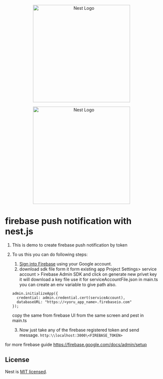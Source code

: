 <p align="center">
  <a href="http://nestjs.com/" target="blank"><img src="https://nestjs.com/img/logo_text.svg" width="320" alt="Nest Logo" /></a>
</p>
<p align="center">
  <a href="https://firebase.google.com/" target="blank"><img src="https://external-content.duckduckgo.com/iu/?u=https%3A%2F%2Ffirebase.google.com%2Fimages%2Fbrand-guidelines%2Flogo-standard.png&f=1&nofb=1" width="320" alt="Nest Logo" /></a>
</p>

# firebase push notification with nest.js

1. This is demo to create firebase push notification by token
2. To us this you can do following steps:

    1. <a href="https://console.firebase.google.com/">Sign into Firebase</a> using your Google account.
    2. download sdk file form it form existing app Project Settings> service account > Firebase Admin SDK and click on generate new privet key it will download a key file use it for serviceAccountFile.json in main.ts you can create an env variable to give path also.
    ```node
    admin.initializeApp({
      credential: admin.credential.cert(serviceAccount),
      databaseURL: "https://<yoru_app_name>.firebaseio.com"
    });
    ```
    copy the same from firebase UI from the same screen and pest in main.ts


    3. Now just take any of the firebase registered token and send message. ```http:\\localhost:3000\<FIREBASE_TOKEN>```



for more firebase guide https://firebase.google.com/docs/admin/setup
## License

  Nest is [MIT licensed](LICENSE).
